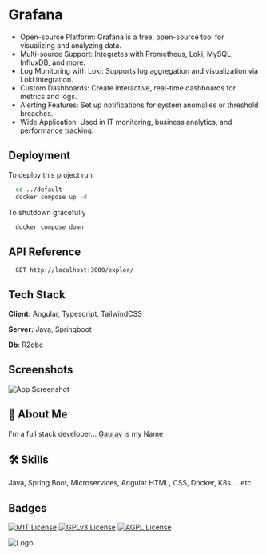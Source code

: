 # Grafana

- Open-source Platform: Grafana is a free, open-source tool for visualizing and analyzing data.
- Multi-source Support: Integrates with Prometheus, Loki, MySQL, InfluxDB, and more.
- Log Monitoring with Loki: Supports log aggregation and visualization via Loki integration.
- Custom Dashboards: Create interactive, real-time dashboards for metrics and logs.
- Alerting Features: Set up notifications for system anomalies or threshold breaches.
- Wide Application: Used in IT monitoring, business analytics, and performance tracking.

## Deployment

To deploy this project run

```bash
  cd ../default
  docker compose up -d
```

To shutdown gracefully
```bash
  docker compose down
```

    
## API Reference
```http
  GET http://localhost:3000/explor/
```

## Tech Stack

**Client:** Angular, Typescript, TailwindCSS

**Server:** Java, Springboot

**Db**: R2dbc

## Screenshots

![App Screenshot](docs/resources/img.png)

## 🚀 About Me
I'm a full stack developer...
[Gaurav](https://www.github.com/okgaurav)
is my Name

## 🛠 Skills
Java, Spring Boot, Microservices, Angular HTML, CSS, Docker, K8s.....etc


## Badges

[![MIT License](https://img.shields.io/badge/License-MIT-green.svg)](https://choosealicense.com/licenses/mit/)
[![GPLv3 License](https://img.shields.io/badge/License-GPL%20v3-yellow.svg)](https://opensource.org/licenses/)
[![AGPL License](https://img.shields.io/badge/license-AGPL-blue.svg)](http://www.gnu.org/licenses/agpl-3.0)

![Logo](https://dev-to-uploads.s3.amazonaws.com/uploads/articles/th5xamgrr6se0x5ro4g6.png)